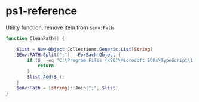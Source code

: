 # ps1-reference

Utility function, remove item from `$env:Path`

```powershell
function CleanPath() {

    $list = New-Object Collections.Generic.List[String]
    $Env:PATH.Split(";") | ForEach-Object {
        if ($_ -eq "C:\Program Files (x86)\Microsoft SDKs\TypeScript\1.0") {
            return
        }
        $list.Add($_);
    }
    $env:Path = [string]::Join(";", $list)    
}
```
